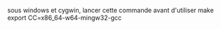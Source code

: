sous windows et cygwin, lancer cette commande avant d'utiliser make
export CC=x86_64-w64-mingw32-gcc